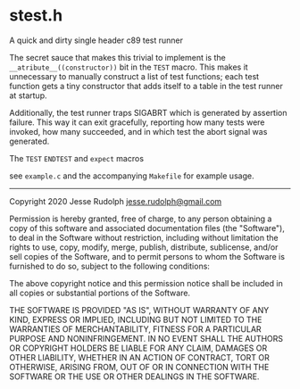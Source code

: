 # stest.h
A quick and dirty single header c89 test runner

The secret sauce that makes this trivial to implement is the 
`__atribute__((constructor))` bit in the `TEST` macro. This makes it unnecessary
to manually construct a list of test functions; each test function gets a tiny 
constructor that adds itself to a table in the test runner at startup.

Additionally, the test runner traps SIGABRT which is generated by assertion
failure. This way it can exit gracefully, reporting how many tests were 
invoked, how many succeeded, and in which test the abort signal was generated.

The `TEST` `ENDTEST` and `expect` macros 

see `example.c` and the accompanying `Makefile` for example usage.

----

Copyright 2020 Jesse Rudolph <jesse.rudolph@gmail.com>

Permission is hereby granted, free of charge, to any person obtaining a copy of
this software and associated documentation files (the "Software"), to deal in
the Software without restriction, including without limitation the rights to
use, copy, modify, merge, publish, distribute, sublicense, and/or sell copies of
the Software, and to permit persons to whom the Software is furnished to do so,
subject to the following conditions:

The above copyright notice and this permission notice shall be included in all 
copies or substantial portions of the Software.

THE SOFTWARE IS PROVIDED "AS IS", WITHOUT WARRANTY OF ANY KIND, EXPRESS OR
IMPLIED, INCLUDING BUT NOT LIMITED TO THE WARRANTIES OF MERCHANTABILITY, FITNESS
FOR A PARTICULAR PURPOSE AND NONINFRINGEMENT. IN NO EVENT SHALL THE AUTHORS OR
COPYRIGHT HOLDERS BE LIABLE FOR ANY CLAIM, DAMAGES OR OTHER LIABILITY, WHETHER
IN AN ACTION OF CONTRACT, TORT OR OTHERWISE, ARISING FROM, OUT OF OR IN
CONNECTION WITH THE SOFTWARE OR THE USE OR OTHER DEALINGS IN THE SOFTWARE.
